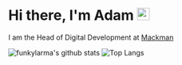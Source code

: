 # Hi there, I'm Adam <img src="https://media.giphy.com/media/hvRJCLFzcasrR4ia7z/giphy.gif" width="25px">

I am the Head of Digital Development at [Mackman](https://www.mackman.co.uk)

![funkylarma's github stats](https://github-readme-stats.vercel.app/api?username=funkylarma&hide=contribs,prs&show_icons=true&hide_border=true&title_color=000)
![Top Langs](https://github-readme-stats.vercel.app/api/top-langs/?username=funkylarma&layout=compact&hide_border=true)
